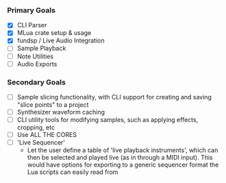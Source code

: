
### Primary Goals

- [x] CLI Parser
- [x] MLua crate setup & usage
- [x] fundsp / Live Audio Integration
- [ ] Sample Playback
- [ ] Note Utilities
- [ ] Audio Exports

### Secondary Goals

- [ ] Sample slicing functionality, with CLI 
support for creating and saving \"slice points\" to
a project
- [ ] Synthesizer waveform caching
- [ ] CLI utility tools for modifying samples, 
such as applying effects, cropping, etc
- [ ] Use ALL THE CORES
- [ ] 'Live Sequencer'
  - Let the user define a table of 'live playback instruments', 
which can then be selected and played live (as in through a MIDI input).
This would have options for exporting to a generic sequencer format 
the Lua scripts can easily read from

